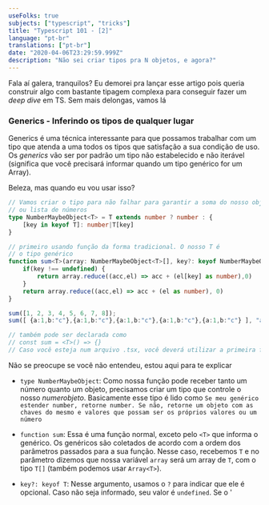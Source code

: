 ```yaml
---
useFolks: true
subjects: ["typescript", "tricks"]
title: "Typescript 101 - [2]"
language: "pt-br"
translations: ["pt-br"]
date: "2020-04-06T23:29:59.999Z"
description: "Não sei criar tipos pra N objetos, e agora?"
---
```


Fala aí galera, tranquilos? Eu demorei pra lançar esse artigo pois queria construir algo com bastante tipagem complexa para
conseguir fazer um *deep dive* em TS. Sem mais delongas, vamos lá

### Generics - Inferindo os tipos de qualquer lugar

Generics é uma técnica interessante para que possamos trabalhar com um tipo que atenda a uma todos os tipos que satisfação a
sua condição de uso. Os *generics* vão ser por padrão um tipo não estabelecido e não iterável (significa que você precisará informar
quando um tipo genérico for um Array). 

Beleza, mas quando eu vou usar isso?

```typescript
// Vamos criar o tipo para não falhar para garantir a soma do nosso objeto
// ou lista de números
type NumberMaybeObject<T> = T extends number ? number : {
    [key in keyof T]: number|T[key]
}

// primeiro usando função da forma tradicional. O nosso T é
// o tipo genérico
function sum<T>(array: NumberMaybeObject<T>[], key?: keyof NumberMaybeObject<T>) {
    if(key !== undefined) {
        return array.reduce((acc,el) => acc + (el[key] as number),0)
    }
    return array.reduce((acc,el) => acc + (el as number), 0)
}

sum([1, 2, 3, 4, 5, 6, 7, 8]);
sum([ {a:1,b:"c"},{a:1,b:"c"},{a:1,b:"c"},{a:1,b:"c"},{a:1,b:"c"} ], "a");

// também pode ser declarada como 
// const sum = <T>() => {}
// Caso você esteja num arquivo .tsx, você deverá utilizar a primeira forma para evitar conflitos com JSX
```

Não se preocupe se você não entendeu, estou aqui para te explicar

- `type NumberMaybeObject`: Como nossa função pode receber tanto um número quanto um objeto, precisamos criar um tipo que controle o nosso *numerobjeto*. Basicamente esse tipo é lido como `Se meu genérico estender number, retorne number. Se não, retorne um objeto com as chaves do mesmo e valores que possam ser os próprios valores ou um número`

- `function sum`: Essa é uma função normal, exceto pelo `<T>` que informa o genérico. Os genéricos são coletados de acordo com a ordem dos parâmetros passados para a sua função. Nesse caso, recebemos `T` e no parâmetro dizemos que nossa variável `array` será um array de `T`, com o tipo `T[]` (também podemos usar `Array<T>`). 

- `key?: keyof T`: Nesse argumento, usamos o `?` para indicar que ele é opcional. Caso não seja informado, seu valor é `undefined`. Se o '